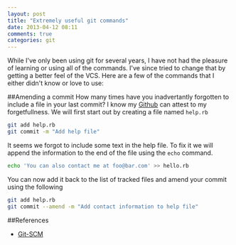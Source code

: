 ```yaml
---
layout: post
title: "Extremely useful git commands"
date: 2013-04-12 08:11
comments: true
categories: git
---
```


While I've only been using git for several years, I have not had the pleasure of learning or using all of the commands.
I've since tried to change that by getting a better feel of the VCS. Here are a few of the commands that I either didn't know or love to use:

##Amending a commit
How many times have you inadvertantly forgotten to include a file in your last commit? I know my [Github](http://github.com) can attest to my forgetfullness. We will first start out by creating a file named `help.rb`

```bash
git add help.rb
git commit -m "Add help file"
```

It seems we forgot to include some text in the help file. To fix it we will append the information to the end of the file using the `echo` command.

```bash
echo 'You can also contact me at foo@bar.com' >> hello.rb
```

You can now add it back to the list of tracked files and amend your commit using the following

```bash
git add help.rb
git commit --amend -m "Add contact information to help file"
```


##References
+ [Git-SCM](http://git-scm.com/book/en/Git-Basics-Undoing-Things)
